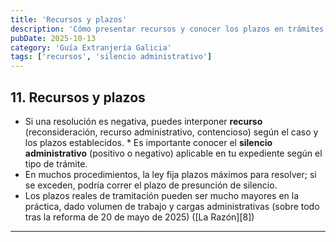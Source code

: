 ```yaml
---
title: 'Recursos y plazos'
description: 'Cómo presentar recursos y conocer los plazos en trámites de extranjería.'
pubDate: 2025-10-13
category: 'Guía Extranjería Galicia'
tags: ['recursos', 'silencio administrativo']
---
```


## 11. Recursos y plazos

- Si una resolución es negativa, puedes interponer **recurso** (reconsideración, recurso administrativo, contencioso) según el caso y los plazos establecidos. \* Es importante conocer el **silencio administrativo** (positivo o negativo) aplicable en tu expediente según el tipo de trámite.
- En muchos procedimientos, la ley fija plazos máximos para resolver; si se exceden, podría correr el plazo de presunción de silencio.
- Los plazos reales de tramitación pueden ser mucho mayores en la práctica, dado volumen de trabajo y cargas administrativas (sobre todo tras la reforma de 20 de mayo de 2025) ([La Razón][8])

---
